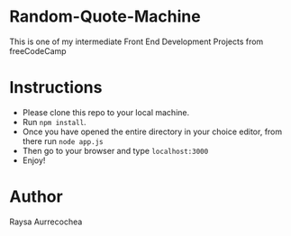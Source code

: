 # Random-Quote-Machine
This is one of my intermediate Front End Development Projects from freeCodeCamp 

# Instructions
- Please clone this repo to your local machine.
- Run `npm install`.
- Once you have opened the entire directory in your choice editor, from there run `node app.js`
- Then go to your browser and type `localhost:3000`
- Enjoy!

# Author
Raysa Aurrecochea

